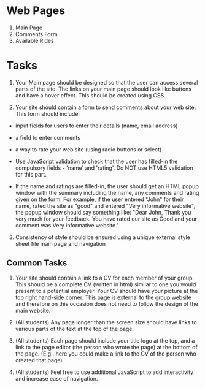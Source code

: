 # Web Pages

1. Main Page
2. Comments Form
3. Available Rides

# Tasks

1. Your Main page should be designed so that the user can access several parts of
the site. The links on your main page should look like buttons and have a hover effect. This
should be created using CSS.

2. Your site should contain a form to send comments about your web site. This
form should include:
* input fields for users to enter their details (name, email address)

* a field to enter comments

* a way to rate your web site (using radio buttons or select)

* Use JavaScript validation to check that the user has filled-in the compulsory fields -
'name' and 'rating'. Do NOT use HTML5 validation for this part.

* If the name and ratings are filled-in, the user should get an HTML popup window
with the summary including the name, any comments and rating given on the
form.
For example, if the user entered "John" for their name, rated the site as "good" and
entered "Very informative website", the popup window should say something like:
"Dear John, Thank you very much for your feedback. You have rated our site
as Good and your comment was Very informative website."

3. Consistency of style should be ensured using a unique external style sheet file main page and navigation

## Common Tasks

1. Your site should contain a link to a CV for each member of your group. This should be a complete CV (written in html) similar to one you would present to a potential employer. Your CV should have your picture at the top right hand-side corner. This page is external to the group website and therefore on this occasion
does not need to follow the design of the main website.

2.  (All students) Any page longer than the screen size should have links to various parts of the
text at the top of the page.

3. (All students) Each page should include your title logo at the top, and a link to the page
editor (the person who wrote the page) at the bottom of the page. (E.g., here you could
make a link to the CV of the person who created that page).

4. (All students) Feel free to use additional JavaScript to add interactivity and increase ease of
navigation.
